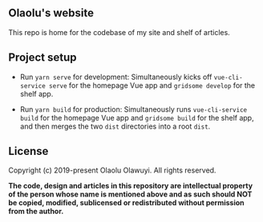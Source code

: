 ## Olaolu's website

This repo is home for the codebase of my site and shelf of articles.

## Project setup

- Run `yarn serve` for development: Simultaneously kicks off
  `vue-cli-service serve` for the homepage Vue app and `gridsome develop` for
  the shelf app.

- Run `yarn build` for production: Simultaneously runs `vue-cli-service build`
  for the homepage Vue app and `gridsome build` for the shelf app, and then
  merges the two `dist` directories into a root `dist`.

## License

Copyright (c) 2019-present Olaolu Olawuyi. All rights reserved.

**The code, design and articles in this repository are intellectual property of
the person whose name is mentioned above and as such should NOT be copied,
modified, sublicensed or redistributed without permission from the author.**

